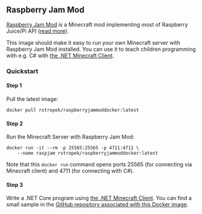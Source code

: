 ## Raspberry Jam Mod

[Raspberry Jam Mod](https://github.com/arpruss/raspberryjammod/) is a Minecraft mod implementing most of Raspberry Juice/Pi API ([read more](http://www.instructables.com/id/Python-coding-for-Minecraft/)).

This image should make it easy to run your own Minecraft server with Raspberry Jam Mod installed. You can use it to teach children programming with e.g. C# with [the .NET Minecraft Client](https://github.com/bleroy/minecraft.client). 

### Quickstart

#### Step 1

Pull the latest image:

```
docker pull rstropek/raspberryjammoddocker:latest
```

#### Step 2

Run the Minecraft Server with Raspberry Jam Mod:

```
docker run -it --rm -p 25565:25565 -p 4711:4711 \
    --name raspjam rstropek/raspberryjammoddocker:latest
```

Note that this `docker run` command opens ports 25565 (for connecting via Minecraft client) and 4711 (for connecting with C#).

#### Step 3

Write a .NET Core program using [the .NET Minecraft Client](https://github.com/bleroy/minecraft.client). You can find a small sample in the [GitHub repository associated with this Docker image](https://github.com/rstropek/RaspberryJamModDocker/tree/master/Sample).
